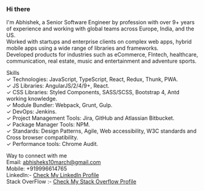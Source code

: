 ### Hi there

I'm Abhishek, a Senior Software Engineer by profession with over 9+ years of experience and working with global teams across Europe, India, and the US.<br />
Worked with startups and enterprise clients on complex web apps, hybrid mobile apps using a wide range of libraries and frameworks.<br />
Developed products for industries such as eCommerce, FIntech, healthcare, communication, real estate, music and entertainment and adventure sports.<br />

Skills<br />
✓ Technologies: JavaScript, TypeScript, React, Redux, Thunk, PWA.<br />
✓ JS Libraries: AngularJS/2/4/9+, React.<br />
✓ CSS Libraries: Styled Components, SASS/SCSS, Bootstrap 4, Antd working knowledge.<br />
✓ Module Bundler: Webpack, Grunt, Gulp.<br />
✓ DevOps: Jenkins.<br />
✓ Project Management Tools: Jira, GitHub and Atlassian Bitbucket.<br />
✓ Package Manager Tools: NPM.<br />
✓ Standards: Design Patterns, Agile, Web accessibility, W3C standards and Cross browser compatibility.<br />
✓ Performance tools: Chrome Audit.<br />

Way to connect with me<br />
Email: <a href="mailto:abhisheks10march@gmail.com">abhisheks10march@gmail.com</a><br />
Mobile: +919996614765<br />
LinkedIn:- <a href="https://www.linkedin.com/in/abhishek-sharma-a5b157a9" target="_blank"> Check My LinkedIn Profile</a><br />
Stack OverFlow :- <a href="https://stackoverflow.com/users/3932773/abhishek" target="_blank"> Check My Stack Overflow Profile</a><br />
